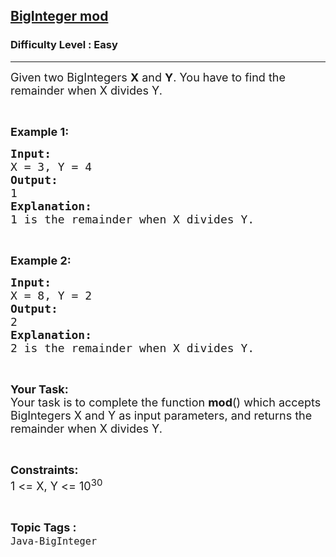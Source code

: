 <h2><a href="https://practice.geeksforgeeks.org/problems/biginteger-mod/1?page=1&status[]=unsolved&category[]=Java-BigInteger&sortBy=submissions">BigInteger mod</a></h2><h3>Difficulty Level : Easy</h3><hr><div class="problems_problem_content__Xm_eO"><p><span style="font-size:18px">Given two BigIntegers <strong>X</strong> and <strong>Y</strong>. You have to&nbsp;find the remainder when X divides Y.</span></p>

<p>&nbsp;</p>

<p><span style="font-size:18px"><strong>Example 1:</strong></span></p>

<pre><span style="font-size:18px"><strong>Input:</strong>
X = 3, Y = 4
<strong>Output:</strong>
1
<strong>Explanation:
</strong>1 is the remainder when X divides Y.</span></pre>

<p>&nbsp;</p>

<p><span style="font-size:18px"><strong>Example 2:</strong></span></p>

<pre><span style="font-size:18px"><strong>Input:</strong>
X = 8, Y = 2 
<strong>Output:</strong>
2
<strong>Explanation:
</strong>2 is the remainder when X divides Y.</span></pre>

<p>&nbsp;</p>

<p><span style="font-size:18px"><strong>Your Task:</strong><br>
Your task is to complete the function <strong>mod</strong>() which accepts BigIntegers X&nbsp;and Y&nbsp;as input parameters, and returns the remainder when X divides Y.</span></p>

<p>&nbsp;</p>

<p><span style="font-size:18px"><strong>Constraints:</strong><br>
1 &lt;= X, Y &lt;= 10<sup>30</sup></span></p>
</div><br><p><span style=font-size:18px><strong>Topic Tags : </strong><br><code>Java-BigInteger</code>&nbsp;